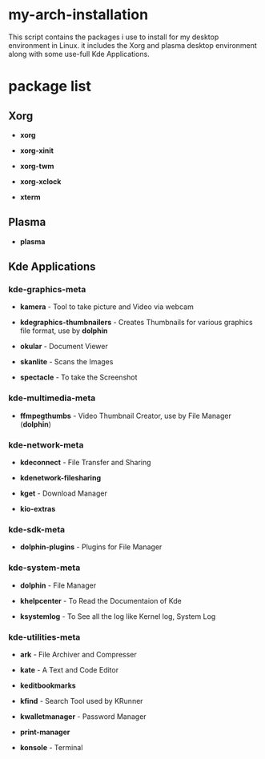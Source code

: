 # my-arch-installation

This script contains the packages i use to install for my desktop environment in Linux.
it includes the Xorg and plasma desktop environment along with some use-full Kde Applications.

# package list

## Xorg

* **xorg**

* **xorg-xinit**

* **xorg-twm**

* **xorg-xclock**

* **xterm**


## Plasma

* **plasma**


## Kde Applications

### kde-graphics-meta

* **kamera** - Tool to take picture and Video via webcam

* **kdegraphics-thumbnailers** - Creates Thumbnails for various graphics file format, use by **dolphin**

* **okular** - Document Viewer

* **skanlite** - Scans the Images

* **spectacle** - To take the Screenshot


### kde-multimedia-meta

* **ffmpegthumbs** - Video Thumbnail Creator, use by File Manager (**dolphin**)


### kde-network-meta

* **kdeconnect** - File Transfer and Sharing

* **kdenetwork-filesharing**

* **kget** - Download Manager

* **kio-extras**


### kde-sdk-meta

* **dolphin-plugins** - Plugins for File Manager


### kde-system-meta

* **dolphin** - File Manager

* **khelpcenter** - To Read the Documentaion of Kde

* **ksystemlog** - To See all the log like Kernel log, System Log

### kde-utilities-meta

* **ark** - File Archiver and Compresser

* **kate** - A Text and Code Editor

* **keditbookmarks**

* **kfind** - Search Tool used by KRunner

* **kwalletmanager** - Password Manager

* **print-manager**

* **konsole** - Terminal

